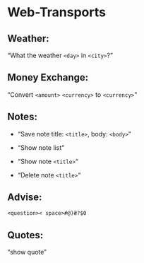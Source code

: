 # Web-Transports

## Weather: 
“What the weather `<day>` in `<city>`?”

## Money Exchange: 
“Convert `<amount>` `<currency>` to `<currency>`"
  
## Notes:

* “Save note title: `<title>`, body: `<body>`”

* “Show note list”

* “Show note `<title>`“

* “Delete note `<title>`“


## Advise: 
`<question>< space>#@)₴?$0`
  
## Quotes: 
“show quote”
